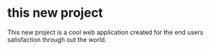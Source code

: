 # this new project
This new project is a cool web application created for the end users satisfaction through out the world.